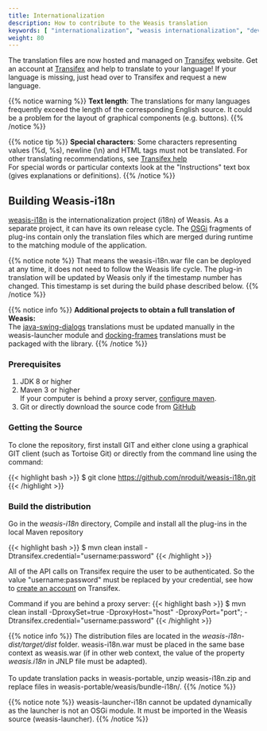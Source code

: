 ```yaml
---
title: Internationalization
description: How to contribute to the Weasis translation
keywords: [ "internationalization", "weasis internationalization", "development", "dicom viewer", "free dicom viewer", "open source dicom viewer", "weasis dicom viewer",  "multi-platform dicom viewer", "dicom", "pacs", "pacs viewer" ]
weight: 80
---
```


The translation files are now hosted and managed on <a target="_blank" href="https://www.transifex.com/weasis/public/">Transifex</a> website. Get an account at <a target="_blank" href="https://www.transifex.com/signin">Transifex</a> and help to translate to your language! If your language is missing, just head over to Transifex and request a new language.

{{% notice warning %}}
**Text length**: The translations for many languages frequently exceed the length of the corresponding English source. It could be a problem for the layout of graphical components (e.g. buttons).
{{% /notice %}}

{{% notice tip %}}
**Special characters**: Some characters representing values (%d, %s), newline (\\n) and HTML tags must not be translated. For other translating recommendations, see <a target="_blank" href="https://docs.transifex.com/#translating">Transifex help</a><br>
For special words or particular contexts look at the "Instructions" text box (gives explanations or definitions).
{{% /notice %}}


## Building Weasis-i18n

<a target="_blank" href="https://github.com/nroduit/weasis-i18n">weasis-i18n</a> is the internationalization project (i18n) of Weasis. As a separate project, it can have its own release cycle. The <a target="_blank" href="https://www.osgi.org">OSGi</a> fragments of plug-ins contain only the translation files which are merged during runtime to the matching module of the application.

{{% notice note %}}
That means the weasis-i18n.war file can be deployed at any time, it does not need to follow the Weasis life cycle. The plug-in translation will be updated by Weasis only if the timestamp number has changed. This timestamp is set during the build phase described below.
{{% /notice %}}

{{% notice info %}}
**Additional projects to obtain a full translation of Weasis:**<br>
The <a target="_blank" href="https://www.transifex.com/organization/weasis/dashboard/java-swing-dialogs">java-swing-dialogs</a> translations must be updated manually in the weasis-launcher module and <a target="_blank" href="https://www.transifex.com/weasis/docking-frames">docking-frames</a> translations must be packaged with the library.
{{% /notice %}}

### Prerequisites

1.  JDK 8 or higher
2.  Maven 3 or higher<br>
    If your computer is behind a proxy server, <a target="_blank" href="http://maven.apache.org/guides/mini/guide-proxies.html">configure maven</a>.
3.  Git or directly download the source code from <a target="_blank" href="https://github.com/nroduit/weasis-i18n">GitHub</a>

### Getting the Source

To clone the repository, first install GIT and either clone using a graphical GIT client (such as Tortoise Git) or directly from the command line using the command:

{{< highlight bash >}}
$ git clone https://github.com/nroduit/weasis-i18n.git
{{< /highlight >}}

### Build the distribution

Go in the *weasis-i18n* directory, Compile and install all the plug-ins in the local Maven repository

{{< highlight bash >}}
$ mvn clean install -Dtransifex.credential="username:password"
{{< /highlight >}}

All of the API calls on Transifex require the user to be authenticated. So the value "username:password" must be replaced by your credential, see how to <a target="_blank" href="https://www.transifex.com/signin">create an account</a> on Transifex.

Command if you are behind a proxy server:
{{< highlight bash >}}
$ mvn clean install -DproxySet=true -DproxyHost="host" -DproxyPort="port"; -Dtransifex.credential="username:password"
{{< /highlight >}}

{{% notice info %}}
The distribution files are located in the *weasis-i18n-dist/target/dist* folder. weasis-i18n.war must be placed in the same base context as weasis.war (if in other web context, the value of the property *weasis.i18n* in JNLP file must be adapted).<br><br>
To update translation packs in weasis-portable, unzip weasis-i18n.zip and replace files in weasis-portable/weasis/bundle-i18n/.
{{% /notice %}}

{{% notice note %}}
weasis-launcher-i18n cannot be updated dynamically as the launcher is not an OSGi module. It must be imported in the Weasis source (weasis-launcher).
{{% /notice %}}

